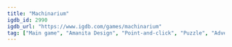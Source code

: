 ```yaml
---
title: "Machinarium"
igdb_id: 2990
igdb_url: "https://www.igdb.com/games/machinarium"
tag: ["Main game", "Amanita Design", "Point-and-click", "Puzzle", "Adventure", "Indie", "Single player", "Side view", "Fantasy", "Science fiction"]
---
```

